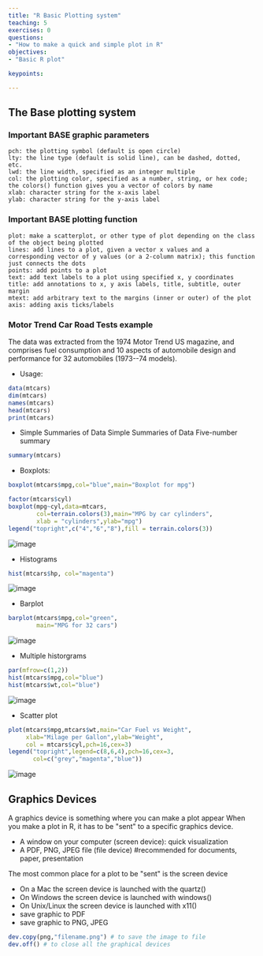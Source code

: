 ```yaml
---
title: "R Basic Plotting system"
teaching: 5
exercises: 0
questions:
- "How to make a quick and simple plot in R"
objectives:
- "Basic R plot"

keypoints:

---
```


## The Base plotting system

### Important BASE graphic parameters

```
pch: the plotting symbol (default is open circle)
lty: the line type (default is solid line), can be dashed, dotted, etc.
lwd: the line width, specified as an integer multiple
col: the plotting color, specified as a number, string, or hex code; the colors() function gives you a vector of colors by name
xlab: character string for the x-axis label
ylab: character string for the y-axis label
```

### Important BASE plotting function

```
plot: make a scatterplot, or other type of plot depending on the class of the object being plotted
lines: add lines to a plot, given a vector x values and a corresponding vector of y values (or a 2-column matrix); this function just connects the dots
points: add points to a plot
text: add text labels to a plot using specified x, y coordinates
title: add annotations to x, y axis labels, title, subtitle, outer margin
mtext: add arbitrary text to the margins (inner or outer) of the plot
axis: adding axis ticks/labels
```

### Motor Trend Car Road Tests example
The data was extracted from the 1974 Motor Trend US magazine, and comprises fuel consumption and 10 aspects of automobile design and performance for 32 automobiles (1973--74 models).

- Usage:

```r
data(mtcars)
dim(mtcars)
names(mtcars)
head(mtcars)
print(mtcars)
```

* Simple Summaries of Data Simple Summaries of Data
Five-number summary
```r
summary(mtcars)
```
* Boxplots:
```r
boxplot(mtcars$mpg,col="blue",main="Boxplot for mpg")
```
```r
factor(mtcars$cyl)
boxplot(mpg~cyl,data=mtcars,
        col=terrain.colors(3),main="MPG by car cylinders",
        xlab = "cylinders",ylab="mpg")
legend("topright",c("4","6","8"),fill = terrain.colors(3))
```
![image](https://user-images.githubusercontent.com/43855029/114093764-82f57d00-9889-11eb-8e8a-bb7d11340f02.png)

* Histograms
```r
hist(mtcars$hp, col="magenta")
```
![image](https://user-images.githubusercontent.com/43855029/114093825-94d72000-9889-11eb-953f-2b232708b37d.png)

* Barplot
```r
barplot(mtcars$mpg,col="green",
        main="MPG for 32 cars")
```
![image](https://user-images.githubusercontent.com/43855029/114093880-a7515980-9889-11eb-800e-0152f2e8c207.png)

* Multiple historgrams
```r
par(mfrow=c(1,2))
hist(mtcars$mpg,col="blue")
hist(mtcars$wt,col="blue")
```
![image](https://user-images.githubusercontent.com/43855029/114093954-b932fc80-9889-11eb-8532-f3db53f6278f.png)

* Scatter plot
```r
plot(mtcars$mpg,mtcars$wt,main="Car Fuel vs Weight",
     xlab="Milage per Gallon",ylab="Weight",
     col = mtcars$cyl,pch=16,cex=3)
legend("topright",legend=c(8,6,4),pch=16,cex=3,
       col=c("grey","magenta","blue"))
```
![image](https://user-images.githubusercontent.com/43855029/114094073-dff13300-9889-11eb-9f97-6675f7408d04.png)


## Graphics Devices
A graphics device is something where you can make a plot appear When you make a plot in R, it has to be "sent" to a specific graphics device.

- A window on your computer (screen device): quick visualization
- A PDF, PNG, JPEG file (file device) #recommended for documents, paper, presentation

The most common place for a plot to be "sent" is the screen device

- On a Mac the screen device is launched with the quartz()
- On Windows the screen device is launched with windows()
- On Unix/Linux the screen device is launched with x11()
- save graphic to PDF
- save graphic to PNG, JPEG

```r
dev.copy(png,"filename.png") # to save the image to file
dev.off() # to close all the graphical devices
```
